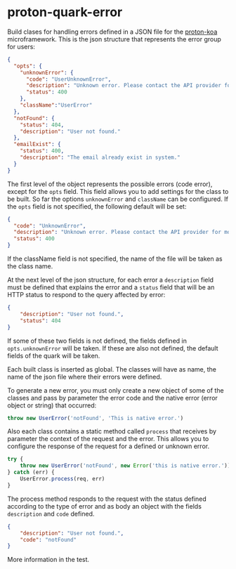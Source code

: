 # proton-quark-error
Build clases for handling errors defined in a JSON file for the [proton-koa](https://github.com/nucleos-io/proton-koa) microframework.
This is the json structure that represents the error group for users:

```json
{
  "opts": {
    "unknownError": {
      "code": "UserUnknownError",
      "description": "Unknown error. Please contact the API provider for more information.",
      "status": 400
    },
    "className":"UserError"
  },
  "notFound": {
    "status": 404,
    "description": "User not found."
  },
  "emailExist": {
    "status": 400,
    "description": "The email already exist in system."
  }
}
```

The first level of the object represents the possible errors (code error), except for the `opts` field. This field allows you to add settings for the class to be built. So far  the options `unknownError`  and `className` can be configured. If the `opts` field is not specified, the following default will be set:

```json
{
  "code": "UnknownError",
  "description": "Unknown error. Please contact the API provider for more information.",
  "status": 400
}
```

If the className field is not specified, the name of the file will be taken as the class name.

At the next level of the json structure, for each error a `description` field must be defined that explains the error and a `status` field that will be an HTTP status to respond to the query affected by error:


```json
{
    "description": "User not found.",
    "status": 404
}
```

If some of these two fields is not defined, the fields defined in `opts.unknownError` will be taken. If these are also not defined, the default fields of the quark will be taken.

Each built class is inserted as global. The classes will have as name, the name of the json file where their errors were defined.

To generate a new error, you must only create a new object of some of the classes and pass by parameter the error code and the native error (error object or string) that occurred:

```javascript
throw new UserError('notFound', 'This is native error.')
```

Also each class contains a static method called `process` that receives by parameter the context of the request and the error. This allows you to configure the response of the request for a defined or unknown error.

```javascript
try {
    throw new UserError('notFound', new Error('this is native error.'))
} catch (err) {
    UserError.process(req, err)
}
```

The process method responds to the request with the status defined according to the type of error and as body an object with the fields `description` and `code` defined.

```json
{
    "description": "User not found.",
    "code": "notFound"
}
```

More information in the test.
